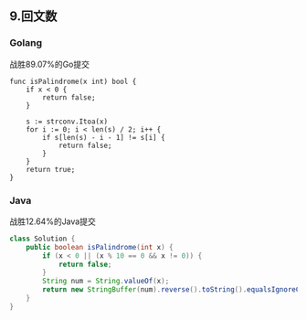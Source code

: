 ## 9.回文数

### Golang
战胜89.07%的Go提交
```golang
func isPalindrome(x int) bool {
    if x < 0 {
        return false;
    }
    
    s := strconv.Itoa(x)
    for i := 0; i < len(s) / 2; i++ {
        if s[len(s) - i - 1] != s[i] {
            return false;
        }
    }
    return true;
}
```

### Java
战胜12.64%的Java提交
```Java
class Solution {
    public boolean isPalindrome(int x) {
        if (x < 0 || (x % 10 == 0 && x != 0)) {
			return false;
		}
		String num = String.valueOf(x);
		return new StringBuffer(num).reverse().toString().equalsIgnoreCase(num);
    }
}
```
